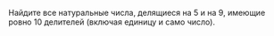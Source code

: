 Найдите все натуральные числа, делящиеся на 5 и на 9, имеющие ровно 10 делителей (включая единицу и само число).